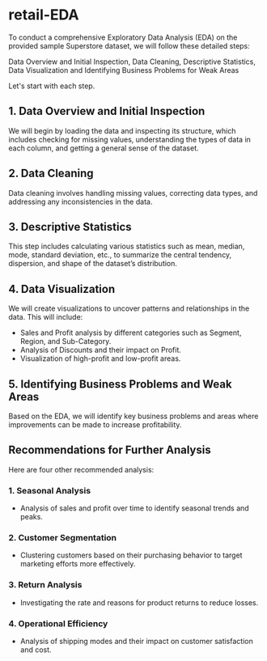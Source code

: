 # retail-EDA
To conduct a comprehensive Exploratory Data Analysis (EDA) on the provided sample Superstore dataset, we will follow these detailed steps:

 Data Overview and Initial Inspection, Data Cleaning, Descriptive Statistics, Data Visualization and Identifying Business Problems for Weak Areas

Let's start with each step.

## 1. Data Overview and Initial Inspection
We will begin by loading the data and inspecting its structure, which includes checking for missing values, understanding the types of data in each column, and getting a general sense of the dataset.

## 2. Data Cleaning
Data cleaning involves handling missing values, correcting data types, and addressing any inconsistencies in the data.

## 3. Descriptive Statistics
This step includes calculating various statistics such as mean, median, mode, standard deviation, etc., to summarize the central tendency, dispersion, and shape of the dataset’s distribution.

## 4. Data Visualization
We will create visualizations to uncover patterns and relationships in the data. This will include:

- Sales and Profit analysis by different categories such as Segment, Region, and Sub-Category.
- Analysis of Discounts and their impact on Profit.
- Visualization of high-profit and low-profit areas.

## 5. Identifying Business Problems and Weak Areas
Based on the EDA, we will identify key business problems and areas where improvements can be made to increase profitability.

## Recommendations for Further Analysis
Here are four other recommended analysis:

### 1. Seasonal Analysis
- Analysis of sales and profit over time to identify seasonal trends and peaks.

### 2. Customer Segmentation
- Clustering customers based on their purchasing behavior to target marketing efforts more effectively.

### 3. Return Analysis
- Investigating the rate and reasons for product returns to reduce losses.

### 4. Operational Efficiency
- Analysis of shipping modes and their impact on customer satisfaction and cost.
